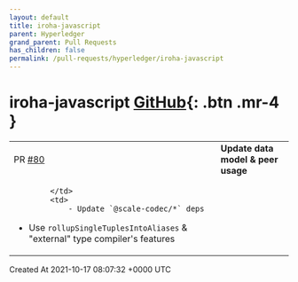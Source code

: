 ```yaml
---
layout: default
title: iroha-javascript
parent: Hyperledger
grand_parent: Pull Requests
has_children: false
permalink: /pull-requests/hyperledger/iroha-javascript
---
```


# iroha-javascript <span class="fs-3 right-align">[GitHub](https://github.com/hyperledger/iroha-javascript){: .btn .mr-4 }</span>


<div>
    <table>
        <tr>
            <td>
                PR <a href="https://github.com/hyperledger/iroha-javascript/pull/80" class=".btn">#80</a>
            </td>
            <td>
                <b>
                    Update data model & peer usage
                </b>
            </td>
        </tr>
        <tr>
            <td>
                
            </td>
            <td>
                - Update `@scale-codec/*` deps
- Use `rollupSingleTuplesIntoAliases` & "external" type compiler's features
            </td>
        </tr>
    </table>
    <div class="right-align">
        Created At 2021-10-17 08:07:32 +0000 UTC
    </div>
</div>

